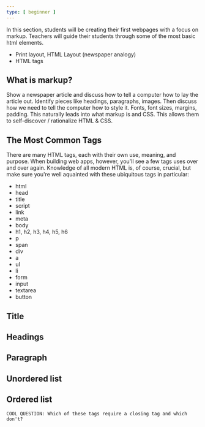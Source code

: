 ```yaml
---
type: [ beginner ]
---
```


In this section, students will be creating their first webpages with a focus on markup. Teachers will guide their students through some of the most basic html elements.

- Print layout, HTML Layout (newspaper analogy)
- HTML tags

## What is markup?

Show a newspaper article and discuss how to tell a computer how to lay the article out. Identify pieces like headings, paragraphs, images. Then discuss how we need to tell the computer how to style it. Fonts, font sizes, margins, padding. This naturally leads into what markup is and CSS. This allows them to self-discover / rationalize HTML & CSS.


## The Most Common Tags

There are many HTML tags, each with their own use, meaning, and purpose. When building web apps, however, you'll see a few tags uses over and over again. Knowledge of all modern HTML is, of course, crucial, but make sure you're well aquainted with these ubiquitous tags in particular:

* html
* head
* title
* script
* link
* meta
* body
* h1, h2, h3, h4, h5, h6
* p
* span
* div
* a
* ul
* li
* form
* input
* textarea
* button

## Title

## Headings

## Paragraph

## Unordered list

## Ordered list


~~~
COOL QUESTION: Which of these tags require a closing tag and which don't?
~~~
